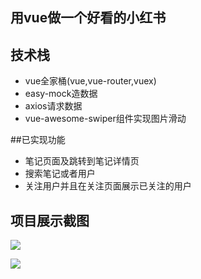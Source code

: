 ## 用vue做一个好看的小红书

## 技术栈
- vue全家桶(vue,vue-router,vuex)
- easy-mock造数据
- axios请求数据
- vue-awesome-swiper组件实现图片滑动

##已实现功能
- 笔记页面及跳转到笔记详情页
- 搜索笔记或者用户
- 关注用户并且在关注页面展示已关注的用户

## 项目展示截图

![](https://sfault-image.b0.upaiyun.com/781/554/781554224-5aaf430f7dd8a_articlex)


![](https://sfault-image.b0.upaiyun.com/380/998/3809983367-5aaf433767994_articlex)
